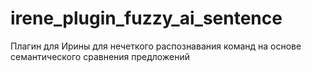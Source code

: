 # irene_plugin_fuzzy_ai_sentence
Плагин для Ирины для нечеткого распознавания команд на основе семантического сравнения предложений
